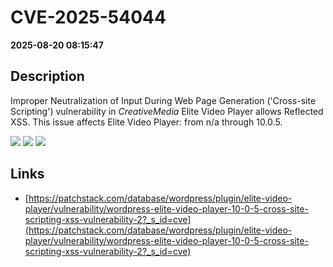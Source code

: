 # CVE-2025-54044

**2025-08-20 08:15:47**

## Description
Improper Neutralization of Input During Web Page Generation ('Cross-site Scripting') vulnerability in _CreativeMedia_ Elite Video Player allows Reflected XSS. This issue affects Elite Video Player: from n/a through 10.0.5.

![](https://img.shields.io/static/v1?label=Score&message=7.1&color=red)
![](https://img.shields.io/static/v1?label=Severity&message=HIGH&color=red)
![](https://img.shields.io/static/v1?label=CWE&message=XSS&color=green)

## Links
- [https://patchstack.com/database/wordpress/plugin/elite-video-player/vulnerability/wordpress-elite-video-player-10-0-5-cross-site-scripting-xss-vulnerability-2?_s_id=cve](https://patchstack.com/database/wordpress/plugin/elite-video-player/vulnerability/wordpress-elite-video-player-10-0-5-cross-site-scripting-xss-vulnerability-2?_s_id=cve)
